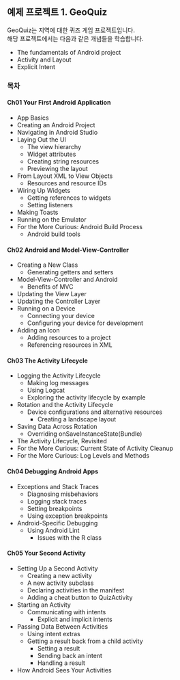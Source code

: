 예제 프로젝트 1. GeoQuiz
---------------------

GeoQuiz는 지역에 대한 퀴즈 게임 프로젝트입니다.  
해당 프로젝트에서는 다음과 같은 개념들을 학습합니다.

* The fundamentals of Android project
* Activity and Layout
* Explicit Intent

### 목차

#### Ch01 Your First Android Application

* App Basics
* Creating an Android Project
* Navigating in Android Studio
* Laying Out the UI
    * The view hierarchy
    * Widget attributes
    * Creating string resources
    * Previewing the layout
* From Layout XML to View Objects
    * Resources and resource IDs
* Wiring Up Widgets
    * Getting references to widgets
    * Setting listeners
* Making Toasts
* Running on the Emulator
* For the More Curious: Android Build Process
    * Android build tools

#### Ch02 Android and Model-View-Controller

* Creating a New Class
    * Generating getters and setters
* Model-View-Controller and Android
    * Benefits of MVC
* Updating the View Layer
* Updating the Controller Layer
* Running on a Device
    * Connecting your device
    * Configuring your device for development
* Adding an Icon
    * Adding resources to a project
    * Referencing resources in XML

#### Ch03 The Activity Lifecycle

* Logging the Activity Lifecycle
    * Making log messages
    * Using Logcat
    * Exploring the activity lifecycle by example
* Rotation and the Activity Lifecycle
    * Device configurations and alternative resources
        * Creating a landscape layout
* Saving Data Across Rotation
    * Overriding onSaveInstanceState(Bundle)
* The Activity Lifecycle, Revisited
* For the More Curious: Current State of Activity Cleanup
* For the More Curious: Log Levels and Methods

#### Ch04 Debugging Android Apps

* Exceptions and Stack Traces
    * Diagnosing misbehaviors
    * Logging stack traces
    * Setting breakpoints
    * Using exception breakpoints
* Android-Specific Debugging
    * Using Android Lint
        * Issues with the R class

#### Ch05 Your Second Activity

* Setting Up a Second Activity
    * Creating a new activity
    * A new activity subclass
    * Declaring activities in the manifest
    * Adding a cheat button to QuizActivity
* Starting an Activity
    * Communicating with intents
        * Explicit and implicit intents
* Passing Data Between Activities
    * Using intent extras
    * Getting a result back from a child activity
        * Setting a result
        * Sending back an intent
        * Handling a result
* How Android Sees Your Activities